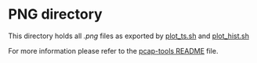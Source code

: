 PNG directory
=========
This directory holds all _.png_ files as exported by [plot_ts.sh][plot_script] and [plot_hist.sh][plot_histogram]

For more information please refer to the [pcap-tools README][main_readme] file.

[main_readme]: https://github.com/michailx/pcap-tools/blob/master/README.md
[plot_script]: https://github.com/michailx/pcap-tools/blob/master/plot_ts.sh
[plot_histogram]: https://github.com/michailx/pcap-tools/blob/master/plot_hist.sh